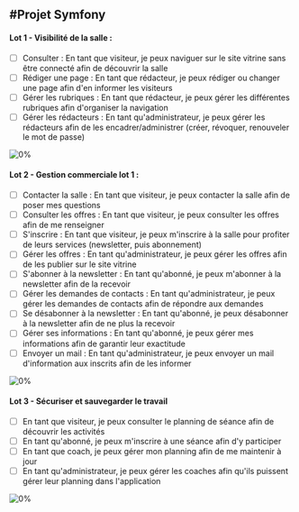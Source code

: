 #Projet Symfony
----

#### Lot 1 - Visibilité de la salle :
- [ ] Consulter : En tant que visiteur, je peux naviguer sur le site vitrine sans être connecté afin de découvrir la salle
- [ ] Rédiger une page : En tant que rédacteur, je peux rédiger ou changer une page afin d'en informer les visiteurs
- [ ] Gérer les rubriques : En tant que rédacteur, je peux gérer les différentes rubriques afin d'organiser la navigation
- [ ] Gérer les rédacteurs : En tant qu'administrateur, je peux gérer les rédacteurs afin de les encadrer/administrer (créer, révoquer, renouveler le mot de passe)

![0%](https://progress-bar.dev/0)

#### Lot 2 - Gestion commerciale lot 1 :
- [ ] Contacter la salle : En tant que visiteur, je peux contacter la salle afin de poser mes questions
- [ ] Consulter les offres : En tant que visiteur, je peux consulter les offres afin de me renseigner
- [ ] S'inscrire : En tant que visiteur, je peux m'inscrire à la salle pour profiter de leurs services (newsletter, puis abonnement)
- [ ] Gérer les offres : En tant qu'administrateur, je peux gérer les offres afin de les publier sur le site vitrine
- [ ] S'abonner à la newsletter : En tant qu'abonné, je peux m'abonner à la newsletter afin de la recevoir
- [ ] Gérer les demandes de contacts : En tant qu'administrateur, je peux gérer les demandes de contacts afin de répondre aux demandes
- [ ] Se désabonner à la newsletter : En tant qu'abonné, je peux désabonner à la newsletter afin de ne plus la recevoir
- [ ] Gérer ses informations : En tant qu'abonné, je peux gérer mes informations afin de garantir leur exactitude
- [ ] Envoyer un mail : En tant qu'administrateur, je peux envoyer un mail d'information aux inscrits afin de les informer

![0%](https://progress-bar.dev/0)

#### Lot 3 - Sécuriser et sauvegarder le travail
- [ ] En tant que visiteur, je peux consulter le planning de séance afin de découvrir les activités
- [ ] En tant qu'abonné, je peux m'inscrire à une séance afin d'y participer
- [ ] En tant que coach, je peux gérer mon planning afin de me maintenir à jour
- [ ] En tant qu'administrateur, je peux gérer les coaches afin qu'ils puissent gérer leur planning dans l'application

![0%](https://progress-bar.dev/0)
